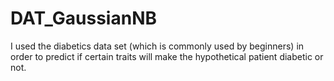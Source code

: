 # DAT_GaussianNB
I used the diabetics data set (which is commonly used by beginners) in order to predict if certain traits will make the hypothetical patient diabetic or not.
